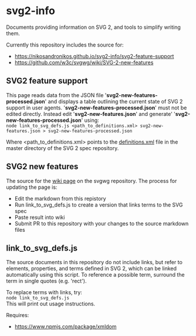 # svg2-info
Documents providing information on SVG 2, and tools to simplify writing them.

Currently this repository includes the source for:
* https://nikosandronikos.github.io/svg2-info/svg2-feature-support
* https://github.com/w3c/svgwg/wiki/SVG-2-new-features

## SVG2 feature support
This page reads data from the JSON file '__svg2-new-features-processed.json__' and displays a table outlining the current state of SVG 2 support in user agents.
'__svg2-new-features-processed.json__' must not be edited directly. Instead edit '__svg2-new-features.json__' and generate' '__svg2-new-features-processed.json__' using:  
```node link_to_svg_defs.js <path_to_definitions.xml> svg2-new-features.json > svg2-new-features-processed.json```

Where &lt;path_to_definitions.xml&gt; points to the [definitions.xml](https://github.com/w3c/svgwg/blob/master/master/definitions.xml) file in the master directory of the SVG 2 spec repository.

## SVG2 new features
The source for the [wiki page](https://github.com/w3c/svgwg/wiki/SVG-2-new-features) on the svgwg repository.
The process for updating the page is:
* Edit the markdown from this repistory
* Run link_to_svg_defs.js to create a version that links terms to the SVG spec
* Paste result into wiki
* Submit PR to this repository with your changes to the source markdown files

## link_to_svg_defs.js
The source documents in this repository do not include links, but refer to elements, properties, and terms defined in SVG 2, which can be linked automatically using this script.
To reference a possible term, surround the term in single quotes (e.g. 'rect').

To replace terms with links, try:  
```node link_to_svg_defs.js ```  
This will print out usage instructions.

Requires:
* https://www.npmjs.com/package/xmldom



